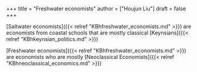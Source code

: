 +++
title = "Freshwater economists"
author = ["Houjun Liu"]
draft = false
+++

[Saltwater economists]({{< relref "KBhfreshwater_economists.md" >}}) are economists from coastal schools that are mostly classical [Keynsians]({{< relref "KBhkeynsian_politics.md" >}})

[Freshwater economists]({{< relref "KBhfreshwater_economists.md" >}}) are economists who are mostly [Neoclassical Economists]({{< relref "KBhneoclassical_economics.md" >}})